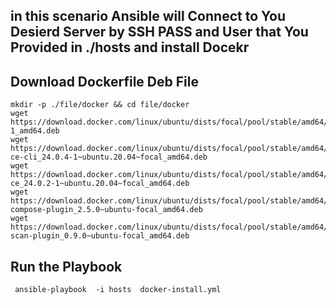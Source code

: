 ## in this scenario Ansible will Connect to You Desierd Server by SSH PASS and User that You Provided in ./hosts and install Docekr 

## Download Dockerfile Deb File 
```
mkdir -p ./file/docker && cd file/docker 
wget https://download.docker.com/linux/ubuntu/dists/focal/pool/stable/amd64/containerd.io_1.6.4-1_amd64.deb
wget https://download.docker.com/linux/ubuntu/dists/focal/pool/stable/amd64/docker-ce-cli_24.0.4-1~ubuntu.20.04~focal_amd64.deb
wget https://download.docker.com/linux/ubuntu/dists/focal/pool/stable/amd64/docker-ce_24.0.2-1~ubuntu.20.04~focal_amd64.deb
wget https://download.docker.com/linux/ubuntu/dists/focal/pool/stable/amd64/docker-compose-plugin_2.5.0~ubuntu-focal_amd64.deb
wget https://download.docker.com/linux/ubuntu/dists/focal/pool/stable/amd64/docker-scan-plugin_0.9.0~ubuntu-focal_amd64.deb
```

## Run the Playbook 
```
 ansible-playbook  -i hosts  docker-install.yml
```

